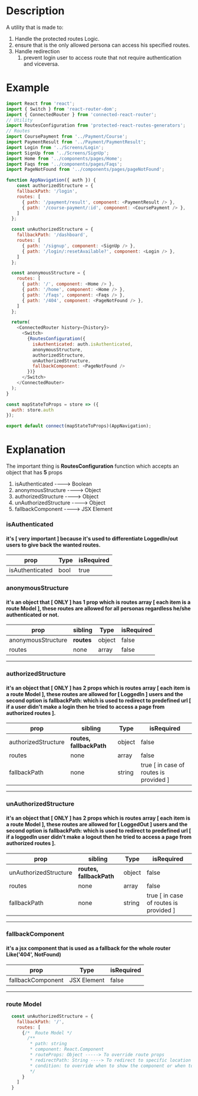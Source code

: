 # Description
A utility that is made to:
1. Handle the protected routes Logic.
1. ensure that is the only allowed persona can access his specified routes.
1. Handle redirection
   1. prevent login user to access route that not require authentication and viceversa.

# Example
```javascript
import React from 'react';
import { Switch } from 'react-router-dom';
import { ConnectedRouter } from 'connected-react-router';
// Utility
import RoutesConfiguration from 'protected-react-routes-generators';
// Routes
import CoursePayment from '../Payment/Course';
import PaymentResult from '../Payment/PaymentResult';
import Login from '../Screens/Login';
import SignUp from '../Screens/SignUp';
import Home from '../components/pages/Home';
import Faqs from '../components/pages/Faqs';
import PageNotFound from '../components/pages/pageNotFound';

function AppNavigation({ auth }) {
    const authorizedStructure = {
    fallbackPath: '/login',
    routes: [
      { path: '/payment/result', component: <PaymentResult /> },
      { path: '/course-payment/:id', component: <CoursePayment /> },
    ]
  };

  const unAuthorizedStructure = {
    fallbackPath: '/dashboard',
    routes: [
      { path: '/signup', component: <SignUp /> },
      { path: '/login/:resetAvailable?', component: <Login /> },
    ]
  };

  const anonymousStructure = {
    routes: [
      { path: '/', component: <Home /> },
      { path: '/home', component: <Home /> },
      { path: '/faqs', component: <Faqs /> },
      { path: '/404', component: <PageNotFound /> },
    ]
  };

  return(
    <ConnectedRouter history={history}>
      <Switch>
        {RoutesConfiguration({
          isAuthenticated: auth.isAuthenticated,
          anonymousStructure,
          authorizedStructure,
          unAuthorizedStructure,
          fallbackComponent: <PageNotFound />
        })}
      </Switch>
    </ConnectedRouter>
  );
}

const mapStateToProps = store => ({
  auth: store.auth
});

export default connect(mapStateToProps)(AppNavigation);
```

# Explanation
The important thing is **RoutesConfiguration** function which accepts an object that has **5** props
1. isAuthenticated ----> Boolean
2. anonymousStructure ----> Object
3. authorizedStructure ----> Object
4. unAuthorizedStructure ----> Object
5. fallbackComponent ----> JSX Element

### **isAuthenticated**
#### it's [ very important ] because it's used to differentiate LoggedIn/out users to give back the wanted routes.
prop            | Type  | isRequired
----------------|-------|-----------
isAuthenticated | bool  | true

### **anonymousStructure**
#### it's an object that [ ONLY ] has **1** prop which is routes array [ each item is a route Model ], these routes are allowed for all personas regardless he/she authenticated or not.
prop               | sibling      | Type    | isRequired
-------------------|--------------|---------|------------
anonymousStructure |  **routes**  | object  | false
routes             | none         | array   | false
---------------------------------------------------------
### **authorizedStructure**
#### it's an object that [ ONLY ] has **2** props which is routes array [ each item is a route Model ], these routes are allowed for [ LoggedIn ] users and the second option is fallbackPath: which is used to redirect to predefined url [ if a user didn't make a login then he tried to access a page from authorized routes ].
prop                | sibling                    | Type    | isRequired
--------------------|----------------------------|---------|----------------------------------------
authorizedStructure |  **routes, fallbackPath**  | object  | false
routes              | none                       | array   | false
fallbackPath        | none                       | string  | true [ in case of routes is provided ]
----------------------------------------------------------------------------------------------------

### **unAuthorizedStructure**
#### it's an object that [ ONLY ] has **2** props which is routes array [ each item is a route Model ], these routes are allowed for [ LoggedOut ] users and the second option is fallbackPath: which is used to redirect to predefined url [ if a loggedIn user didn't make a logout then he tried to access a page from authorized routes ].
prop                  | sibling                    | Type    | isRequired
----------------------|----------------------------|---------|----------------------------------------
unAuthorizedStructure |  **routes, fallbackPath**  | object  | false
routes                | none                       | array   | false
fallbackPath          | none                       | string  | true [ in case of routes is provided ]
----------------------------------------------------------------------------------------------------
### **fallbackComponent**
#### it's a jsx component that is used as a fallback for the whole router Like('404', NotFound)
prop              | Type        | isRequired
------------------|-------------|-----------
fallbackComponent | JSX Element | false
---------------------------------------------------

### route Model
```javascript
  const unAuthorizedStructure = {
    fallbackPath: '/',
    routes: [
      {/*  Route Model */
        /**
         * path: string
         * component: React.Component
         * routeProps: Object -----> To override route props
         * redirectPath: String ----> To redirect to specific location [ instead of fallbackPath ]
         * condition: to override when to show the component or when to [ Redirect ]
         */
      }
    ]
  }

```